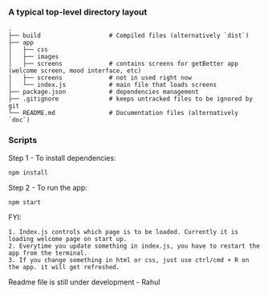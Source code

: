 ### A typical top-level directory layout

    .
    ├── build                   # Compiled files (alternatively `dist`)
    ├── app
    │   ├── css
    │   ├── images
    │   ├── screens             # contains screens for getBetter app (welcome screen, mood interface, etc)
    │   ├── screens             # not in used right now
    │   └── index.js            # main file that loads screens
    ├── package.json            # dependencies management
    ├── .gitignore              # keeps untracked files to be ignored by git
    └── README.md               # Documentation files (alternatively `doc`)

### Scripts

Step 1 - To install dependencies:

```
npm install
```

Step 2 - To run the app:

```
npm start
```

FYI:

```
1. Index.js controls which page is to be loaded. Currently it is loading welcome page on start up.
2. Everytime you update something in index.js, you have to restart the app from the terminal.
3. If you change something in html or css, just use ctrl/cmd + R on the app. it will get refreshed.
```

Readme file is still under development - Rahul
